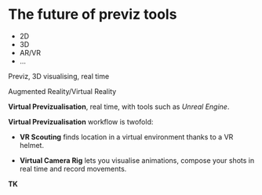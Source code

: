 # The future of previz tools


- 2D
- 3D
- AR/VR
- ...

Previz, 3D visualising, real time

Augmented Reality/Virtual Reality

**Virtual Previzualisation**, real time, with tools such as *Unreal Engine*.
 
**Virtual Previzualisation** workflow is twofold: 

- **VR Scouting** finds location in a virtual environment thanks to a VR helmet.

- **Virtual Camera Rig** lets you visualise animations, compose your shots in real time and record movements.

**TK**